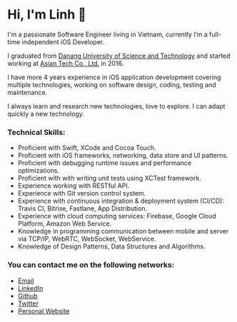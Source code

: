 # Hi, I'm Linh 👋

I'm a passionate Software Engineer living in Vietnam, currently I’m a full-time independent iOS Developer.

I graduated from [Danang University of Science and Technology](https://vi.wikipedia.org/wiki/Trường_Đại_học_Bách_khoa,_Đại_học_Đà_Nẵng) and started working at [Asian Tech Co., Ltd.](https://asiantech.vn/) in 2016. 

I have more 4 years experience in iOS application development covering multiple technologies, working on software design, coding, testing and maintenance.

I always learn and research new technologies, love to explore. I can adapt quickly a new technology.

### Technical Skills:

- Proficient with Swift, XCode and Cocoa Touch.
- Proficient with iOS frameworks, networking, data store and UI patterns.
- Proficient with debugging runtime issues and performance optimizations.
- Proficient with with writing unit tests using XCTest framework.
- Experience working with RESTful API.
- Experience with Git version control system.
- Experience with continuous integration & deployment system (CI/CD): Travis CI, Bitrise, Fastlane, App Distribution.
- Experience with cloud computing services: Firebase, Google Cloud Platform, Amazon Web Service.
- Knowledge in programming communication between mobile and server via TCP/IP, WebRTC, WebSocket, WebService.
- Knowledge of Design Patterns, Data Structures and Algorithms.

### You can contact me on the following networks:

- [Email](mailto:duylinh158@gmail.com)
- [LinkedIn](https://linkedin.com/in/duylinh158)
- [Github](https://github.com/dlsolution)
- [Twitter](https://twitter.com/duylinh158)
- [Personal Website](https://dlsolution.github.io/)

<!--
**dlsolution/dlsolution** is a ✨ _special_ ✨ repository because its `README.md` (this file) appears on your GitHub profile.

Here are some ideas to get you started:

- 🔭 I’m currently working on ...
- 🌱 I’m currently learning ...
- 👯 I’m looking to collaborate on ...
- 🤔 I’m looking for help with ...
- 💬 Ask me about ...
- 📫 How to reach me: ...
- 😄 Pronouns: ...
- ⚡ Fun fact: ...
-->
